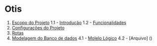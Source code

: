 # Otis
1. [Escopo do Projeto](https://github.com/pedrocsampaio/sprint1/tree/main/src/1.Escopo)
1.1 - [Introdução](https://github.com/pedrocsampaio/sprint1/blob/main/src/1.Escopo/introducao.md)
1.2 - [Funcionalidades](https://github.com/pedrocsampaio/sprint1/blob/main/src/1.Escopo/funcionalidades.md)
2. [Configurações do Projeto](https://github.com/pedrocsampaio/sprint1/tree/main/src/2.Configurações)
3. [Rotas](https://github.com/pedrocsampaio/sprint1/tree/main/src/3.Rotas)
4. [Modelagem do Banco de dados](https://github.com/pedrocsampaio/sprint1/tree/main/src/4.Modelagem)
4.1 -  [Molelo Lógico](https://github.com/pedrocsampaio/sprint1/blob/main/src/4.Modelagem/modelológico.md)
4.2 - [Arquivo] ()
